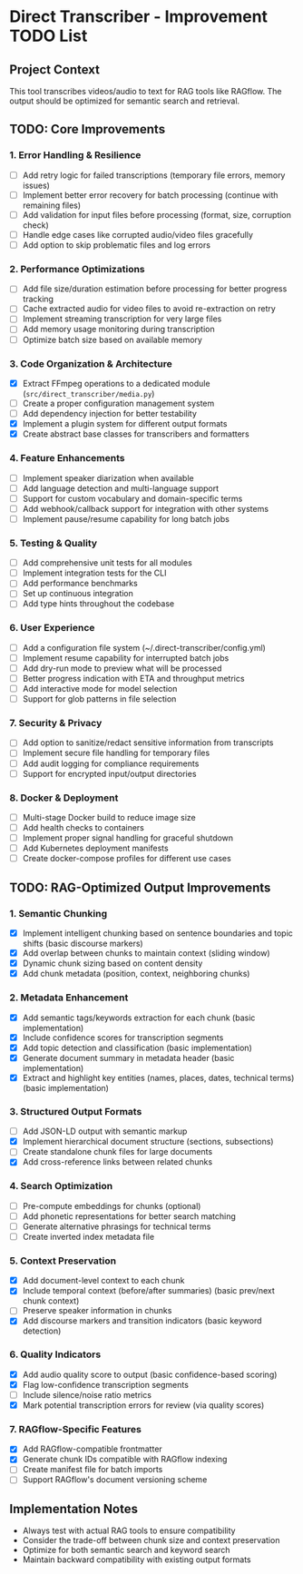 # Direct Transcriber - Improvement TODO List

## Project Context
This tool transcribes videos/audio to text for RAG tools like RAGflow. The output should be optimized for semantic search and retrieval.

## TODO: Core Improvements

### 1. Error Handling & Resilience
- [ ] Add retry logic for failed transcriptions (temporary file errors, memory issues)
- [ ] Implement better error recovery for batch processing (continue with remaining files)
- [ ] Add validation for input files before processing (format, size, corruption check)
- [ ] Handle edge cases like corrupted audio/video files gracefully
- [ ] Add option to skip problematic files and log errors

### 2. Performance Optimizations
- [ ] Add file size/duration estimation before processing for better progress tracking
- [ ] Cache extracted audio for video files to avoid re-extraction on retry
- [ ] Implement streaming transcription for very large files
- [ ] Add memory usage monitoring during transcription
- [ ] Optimize batch size based on available memory

### 3. Code Organization & Architecture
- [x] Extract FFmpeg operations to a dedicated module (`src/direct_transcriber/media.py`)
- [ ] Create a proper configuration management system
- [ ] Add dependency injection for better testability
- [x] Implement a plugin system for different output formats
- [x] Create abstract base classes for transcribers and formatters

### 4. Feature Enhancements
- [ ] Implement speaker diarization when available
- [ ] Add language detection and multi-language support
- [ ] Support for custom vocabulary and domain-specific terms
- [ ] Add webhook/callback support for integration with other systems
- [ ] Implement pause/resume capability for long batch jobs

### 5. Testing & Quality
- [ ] Add comprehensive unit tests for all modules
- [ ] Implement integration tests for the CLI
- [ ] Add performance benchmarks
- [ ] Set up continuous integration
- [ ] Add type hints throughout the codebase

### 6. User Experience
- [ ] Add a configuration file system (~/.direct-transcriber/config.yml)
- [ ] Implement resume capability for interrupted batch jobs
- [ ] Add dry-run mode to preview what will be processed
- [ ] Better progress indication with ETA and throughput metrics
- [ ] Add interactive mode for model selection
- [ ] Support for glob patterns in file selection

### 7. Security & Privacy
- [ ] Add option to sanitize/redact sensitive information from transcripts
- [ ] Implement secure file handling for temporary files
- [ ] Add audit logging for compliance requirements
- [ ] Support for encrypted input/output directories

### 8. Docker & Deployment
- [ ] Multi-stage Docker build to reduce image size
- [ ] Add health checks to containers
- [ ] Implement proper signal handling for graceful shutdown
- [ ] Add Kubernetes deployment manifests
- [ ] Create docker-compose profiles for different use cases

## TODO: RAG-Optimized Output Improvements

### 1. Semantic Chunking
- [x] Implement intelligent chunking based on sentence boundaries and topic shifts (basic discourse markers)
- [x] Add overlap between chunks to maintain context (sliding window)
- [x] Dynamic chunk sizing based on content density
- [x] Add chunk metadata (position, context, neighboring chunks)

### 2. Metadata Enhancement
- [x] Add semantic tags/keywords extraction for each chunk (basic implementation)
- [x] Include confidence scores for transcription segments
- [x] Add topic detection and classification (basic implementation)
- [x] Generate document summary in metadata header (basic implementation)
- [x] Extract and highlight key entities (names, places, dates, technical terms) (basic implementation)

### 3. Structured Output Formats
- [ ] Add JSON-LD output with semantic markup
- [x] Implement hierarchical document structure (sections, subsections)
- [ ] Create standalone chunk files for large documents
- [x] Add cross-reference links between related chunks

### 4. Search Optimization
- [ ] Pre-compute embeddings for chunks (optional)
- [ ] Add phonetic representations for better search matching
- [ ] Generate alternative phrasings for technical terms
- [ ] Create inverted index metadata file

### 5. Context Preservation
- [x] Add document-level context to each chunk
- [x] Include temporal context (before/after summaries) (basic prev/next chunk context)
- [ ] Preserve speaker information in chunks
- [x] Add discourse markers and transition indicators (basic keyword detection)

### 6. Quality Indicators
- [x] Add audio quality score to output (basic confidence-based scoring)
- [x] Flag low-confidence transcription segments
- [ ] Include silence/noise ratio metrics
- [x] Mark potential transcription errors for review (via quality scores)

### 7. RAGflow-Specific Features
- [x] Add RAGflow-compatible frontmatter
- [x] Generate chunk IDs compatible with RAGflow indexing
- [ ] Create manifest file for batch imports
- [ ] Support RAGflow's document versioning scheme

## Implementation Notes

- Always test with actual RAG tools to ensure compatibility
- Consider the trade-off between chunk size and context preservation
- Optimize for both semantic search and keyword search
- Maintain backward compatibility with existing output formats